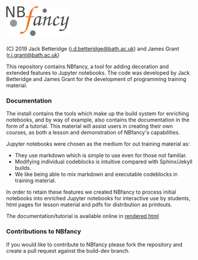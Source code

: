 # <img alt="NBfancy" src="https://raw.githubusercontent.com/JDBetteridge/nbfancy/master/nbfancy/nbfancylogo.png" height="80">

(C) 2019 Jack Betteridge (j.d.betteridge@bath.ac.uk) and James Grant (r.j.grant@bath.ac.uk)

This repository contains NBfancy,
a tool for adding decoration and extended features to Jupyter notebooks.
The code was developed by Jack Betteridge and James Grant
for the development of programming training material.

### Documentation

The install contains the tools which make up the build system for enriching notebooks,
and by way of example, also contains the documentation in the form of a tutorial.
This material will assist users in creating their own courses,
as both a lesson and demonstration of NBfancy's capabilities.

Jupyter notebooks were chosen as the medium for out training material as:

*  They use markdown which is simple to use even for those not familiar.
*  Modifying individual codeblocks is intuitive compared with Sphinx/Jekyll builds.
*  We like being able to mix markdown and executable codeblocks in training material.

In order to retain these features we created NBfancy to process initial notebooks
into enriched Jupyter notebooks for interactive use by students,
html pages for lesson material
and pdfs for distribution as printouts.

The documentation/tutorial is available online in
[rendered html](https://jdbetteridge.github.io/nbfancy/00_schedule.html)

### Contributions to NBfancy

If you would like to contribute to NBfancy please fork the repository and create a pull request against the build-dev branch.
